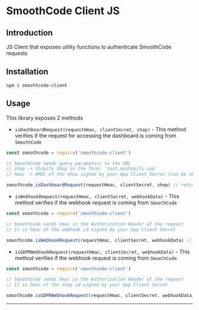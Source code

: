 # SmoothCode Client JS

## Introduction
JS Client that exposes utility functions to authenticate SmoothCode requests

## Installation
```shell
npm i smoothcode-client
```

## Usage
This library exposes 2 methods
* `isDashboardRequest(requestHmac, clientSecret, shop)` - This method verifies if the request for accessing the dashboard is coming from `SmoothCode`
```javascript
const smoothcode = require('smoothcode-client')

// SmoothCode sends query parameters to the URL
// shop -> Shopify Shop in the form: `test.myshopify.com`
// hmac -> HMAC of the shop signed by your App Client Secret (can be obtained from SmoothCode Dashboard in App Settings)

smoothcode.isDashboardRequest(requestHmac, clientSecret, shop) // returns True if the request is valid
```

* `isWebhookRequest(requestHmac, clientSecret, webhookData)` - This method verifies if the webhook request is coming from `SmoothCode`
```javascript
const smoothcode = require('smoothcode-client')

// SmoothCode sends hmac in the Authorization Header of the request
// It is hmac of the webhook id signed by your App Client Secret

smoothcode.isWebhookRequest(requestHmac, clientSecret, webhookData) // returns True if the request is valid
```

* `isGDPRWebhookRequest(requestHmac, clientSecret, webhookData)` - This method verifies if the webhook request is coming from `SmoothCode`
```javascript
const smoothcode = require('smoothcode-client')

// SmoothCode sends hmac in the Authorization Header of the request
// It is hmac of the shop id signed by your App Client Secret

smoothcode.isGDPRWebhookRequest(requestHmac, clientSecret, webhookData) // returns True if the request is valid
```
***
